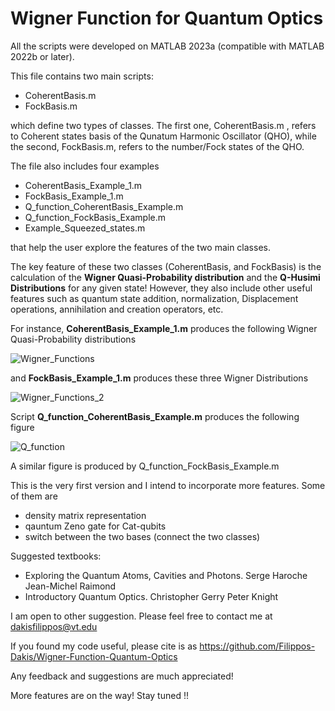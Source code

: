 # Wigner Function for Quantum Optics
		 
All the scripts were developed on MATLAB 2023a (compatible with MATLAB 2022b or later).

This file contains two main scripts:
- CoherentBasis.m
- FockBasis.m

which define two types of classes. The first one, CoherentBasis.m , refers to Coherent states basis of the Qunatum Harmonic Oscillator (QHO), while the second, FockBasis.m, refers to the number/Fock states 
of the QHO.

The file also includes four examples
- CoherentBasis_Example_1.m
- FockBasis_Example_1.m
- Q_function_CoherentBasis_Example.m
- Q_function_FockBasis_Example.m
- Example_Squeezed_states.m

that help the user explore the features of the two main classes. 

The key feature of these two classes (CoherentBasis, and FockBasis) is the calculation of the **Wigner Quasi-Probability distribution** and the **Q-Husimi Distributions** for any given state! However, they also include 
other useful features such as quantum state addition, normalization, Displacement operations, annihilation and creation operators, etc.

For instance, **CoherentBasis_Example_1.m** produces the following Wigner Quasi-Probability distributions

![Wigner_Functions](https://github.com/Filippos-Dakis/Wigner-Function-Quantum-Optics/assets/114699564/686d66a3-1eba-4f42-acd4-ea8bdee7f206)

and **FockBasis_Example_1.m** produces these three Wigner Distributions

![Wigner_Functions_2](https://github.com/Filippos-Dakis/Wigner-Function-Quantum-Optics/assets/114699564/e9af7821-4a9c-4f5f-9c70-3f23885cf1e0)

Script **Q_function_CoherentBasis_Example.m** produces the following figure

![Q_function](https://github.com/Filippos-Dakis/Wigner-Function-Quantum-Optics/assets/114699564/a9cbdb41-c013-4341-b634-c2c1ac460a17)

A similar figure is produced by Q_function_FockBasis_Example.m

This is the very first version and I intend to incorporate more features. Some of them are  
- density matrix representation 
- qauntum Zeno gate for Cat-qubits
- switch between the two bases (connect the two classes)
 
Suggested textbooks:
- Exploring the Quantum Atoms, Cavities and Photons.  Serge Haroche Jean-Michel Raimond
- Introductory Quantum Optics. Christopher Gerry Peter Knight

I am open to other suggestion. Please feel free to contact me at dakisfilippos@vt.edu


If you found my code useful, please cite is as  https://github.com/Filippos-Dakis/Wigner-Function-Quantum-Optics


Any feedback and suggestions are much appreciated! 

More features are on the way! Stay tuned !!
